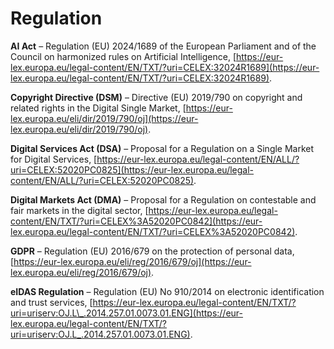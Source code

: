 # Regulation

**AI Act** – Regulation (EU) 2024/1689 of the European Parliament and of the Council on harmonized rules on Artificial Intelligence, [https://eur-lex.europa.eu/legal-content/EN/TXT/?uri=CELEX:32024R1689](https://eur-lex.europa.eu/legal-content/EN/TXT/?uri=CELEX:32024R1689).

**Copyright Directive (DSM)** – Directive (EU) 2019/790 on copyright and related rights in the Digital Single Market, [https://eur-lex.europa.eu/eli/dir/2019/790/oj](https://eur-lex.europa.eu/eli/dir/2019/790/oj).

**Digital Services Act (DSA)** – Proposal for a Regulation on a Single Market for Digital Services, [https://eur-lex.europa.eu/legal-content/EN/ALL/?uri=CELEX:52020PC0825](https://eur-lex.europa.eu/legal-content/EN/ALL/?uri=CELEX:52020PC0825).

**Digital Markets Act (DMA)** – Proposal for a Regulation on contestable and fair markets in the digital sector, [https://eur-lex.europa.eu/legal-content/EN/TXT/?uri=CELEX%3A52020PC0842](https://eur-lex.europa.eu/legal-content/EN/TXT/?uri=CELEX%3A52020PC0842).

**GDPR** – Regulation (EU) 2016/679 on the protection of personal data, [https://eur-lex.europa.eu/eli/reg/2016/679/oj](https://eur-lex.europa.eu/eli/reg/2016/679/oj).

**eIDAS Regulation** – Regulation (EU) No 910/2014 on electronic identification and trust services, [https://eur-lex.europa.eu/legal-content/EN/TXT/?uri=uriserv:OJ.L\_.2014.257.01.0073.01.ENG](https://eur-lex.europa.eu/legal-content/EN/TXT/?uri=uriserv:OJ.L_.2014.257.01.0073.01.ENG).
